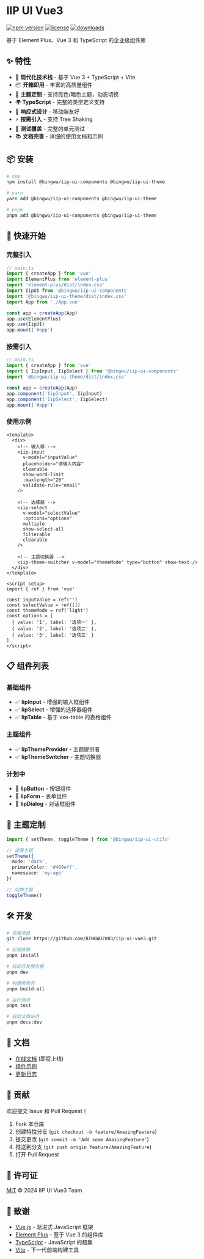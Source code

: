 # IIP UI Vue3

[![npm version](https://badge.fury.io/js/@bingwu%2Fiip-ui-components.svg)](https://badge.fury.io/js/@bingwu%2Fiip-ui-components)
[![license](https://img.shields.io/npm/l/@bingwu/iip-ui-components.svg)](https://github.com/BINGWU2003/iip-ui-vue3/blob/master/LICENSE)
[![downloads](https://img.shields.io/npm/dm/@bingwu/iip-ui-components.svg)](https://www.npmjs.com/package/@bingwu/iip-ui-components)

基于 Element Plus、Vue 3 和 TypeScript 的企业级组件库

## ✨ 特性

- 🚀 **现代化技术栈** - 基于 Vue 3 + TypeScript + Vite
- 📦 **开箱即用** - 丰富的高质量组件
- 🎨 **主题定制** - 支持亮色/暗色主题，动态切换
- 🌍 **TypeScript** - 完整的类型定义支持
- 📱 **响应式设计** - 移动端友好
- ⚡ **按需引入** - 支持 Tree Shaking
- 🧪 **测试覆盖** - 完整的单元测试
- 📚 **文档完善** - 详细的使用文档和示例

## 📦 安装

```bash
# npm
npm install @bingwu/iip-ui-components @bingwu/iip-ui-theme

# yarn
yarn add @bingwu/iip-ui-components @bingwu/iip-ui-theme

# pnpm
pnpm add @bingwu/iip-ui-components @bingwu/iip-ui-theme
```

## 🚀 快速开始

### 完整引入

```typescript
// main.ts
import { createApp } from 'vue'
import ElementPlus from 'element-plus'
import 'element-plus/dist/index.css'
import IipUI from '@bingwu/iip-ui-components'
import '@bingwu/iip-ui-theme/dist/index.css'
import App from './App.vue'

const app = createApp(App)
app.use(ElementPlus)
app.use(IipUI)
app.mount('#app')
```

### 按需引入

```typescript
// main.ts
import { createApp } from 'vue'
import { IipInput, IipSelect } from '@bingwu/iip-ui-components'
import '@bingwu/iip-ui-theme/dist/index.css'

const app = createApp(App)
app.component('IipInput', IipInput)
app.component('IipSelect', IipSelect)
app.mount('#app')
```

### 使用示例

```vue
<template>
  <div>
    <!-- 输入框 -->
    <iip-input
      v-model="inputValue"
      placeholder="请输入内容"
      clearable
      show-word-limit
      :maxlength="20"
      validate-rule="email"
    />

    <!-- 选择器 -->
    <iip-select
      v-model="selectValue"
      :options="options"
      multiple
      show-select-all
      filterable
      clearable
    />

    <!-- 主题切换器 -->
    <iip-theme-switcher v-model="themeMode" type="button" show-text />
  </div>
</template>

<script setup>
import { ref } from 'vue'

const inputValue = ref('')
const selectValue = ref([])
const themeMode = ref('light')
const options = [
  { value: '1', label: '选项一' },
  { value: '2', label: '选项二' },
  { value: '3', label: '选项三' }
]
</script>
```

## 📋 组件列表

### 基础组件

- ✅ **IipInput** - 增强的输入框组件
- ✅ **IipSelect** - 增强的选择器组件
- ✅ **IipTable** - 基于 vxe-table 的表格组件

### 主题组件

- ✅ **IipThemeProvider** - 主题提供者
- ✅ **IipThemeSwitcher** - 主题切换器

### 计划中

- 🔄 **IipButton** - 按钮组件
- 🔄 **IipForm** - 表单组件
- 🔄 **IipDialog** - 对话框组件

## 🎨 主题定制

```typescript
import { setTheme, toggleTheme } from '@bingwu/iip-ui-utils'

// 设置主题
setTheme({
  mode: 'dark',
  primaryColor: '#409eff',
  namespace: 'my-app'
})

// 切换主题
toggleTheme()
```

## 🛠️ 开发

```bash
# 克隆项目
git clone https://github.com/BINGWU2003/iip-ui-vue3.git

# 安装依赖
pnpm install

# 启动开发服务器
pnpm dev

# 构建所有包
pnpm build:all

# 运行测试
pnpm test

# 启动文档站点
pnpm docs:dev
```

## 📖 文档

- [在线文档](https://your-docs-site.com) (即将上线)
- [组件示例](./packages/components/examples)
- [更新日志](./CHANGELOG.md)

## 🤝 贡献

欢迎提交 Issue 和 Pull Request！

1. Fork 本仓库
2. 创建特性分支 (`git checkout -b feature/AmazingFeature`)
3. 提交更改 (`git commit -m 'Add some AmazingFeature'`)
4. 推送到分支 (`git push origin feature/AmazingFeature`)
5. 打开 Pull Request

## 📄 许可证

[MIT](./LICENSE) © 2024 IIP UI Vue3 Team

## 🙏 致谢

- [Vue.js](https://vuejs.org/) - 渐进式 JavaScript 框架
- [Element Plus](https://element-plus.org/) - 基于 Vue 3 的组件库
- [TypeScript](https://www.typescriptlang.org/) - JavaScript 的超集
- [Vite](https://vitejs.dev/) - 下一代前端构建工具

